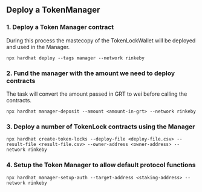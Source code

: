 

## Deploy a TokenManager


### 1. Deploy a Token Manager contract

During this process the mastecopy of the TokenLockWallet will be deployed and used in the Manager.

```
npx hardhat deploy --tags manager --network rinkeby
```

### 2. Fund the manager with the amount we need to deploy contracts

The task will convert the amount passed in GRT to wei before calling the contracts.

```
npx hardhat manager-deposit --amount <amount-in-grt> --network rinkeby
```

### 3. Deploy a number of TokenLock contracts using the Manager

```
npx hardhat create-token-locks --deploy-file <deploy-file.csv> --result-file <result-file.csv> --owner-address <owner-address> --network rinkeby
```

### 4. Setup the Token Manager to allow default protocol functions

```
npx hardhat manager-setup-auth --target-address <staking-address> --network rinkeby
```


